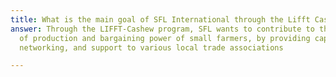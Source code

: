 ```yaml
---
title: What is the main goal of SFL International through the Lifft Cashew Project?
answer: Through the LIFFT-Cashew program, SFL wants to contribute to the increase
  of production and bargaining power of small farmers, by providing capacity building,
  networking, and support to various local trade associations

---
```

